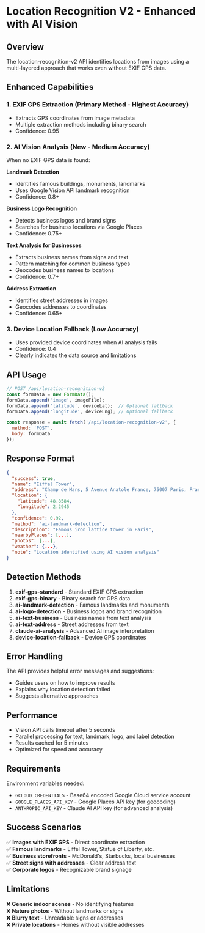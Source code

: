 # Location Recognition V2 - Enhanced with AI Vision

## Overview
The location-recognition-v2 API identifies locations from images using a multi-layered approach that works even without EXIF GPS data.

## Enhanced Capabilities

### 1. EXIF GPS Extraction (Primary Method - Highest Accuracy)
- Extracts GPS coordinates from image metadata
- Multiple extraction methods including binary search
- Confidence: 0.95

### 2. AI Vision Analysis (New - Medium Accuracy)
When no EXIF GPS data is found:

**Landmark Detection**
- Identifies famous buildings, monuments, landmarks
- Uses Google Vision API landmark recognition
- Confidence: 0.8+

**Business Logo Recognition**
- Detects business logos and brand signs
- Searches for business locations via Google Places
- Confidence: 0.75+

**Text Analysis for Businesses**
- Extracts business names from signs and text
- Pattern matching for common business types
- Geocodes business names to locations
- Confidence: 0.7+

**Address Extraction**
- Identifies street addresses in images
- Geocodes addresses to coordinates
- Confidence: 0.65+

### 3. Device Location Fallback (Low Accuracy)
- Uses provided device coordinates when AI analysis fails
- Confidence: 0.4
- Clearly indicates the data source and limitations

## API Usage

```javascript
// POST /api/location-recognition-v2
const formData = new FormData();
formData.append('image', imageFile);
formData.append('latitude', deviceLat);  // Optional fallback
formData.append('longitude', deviceLng); // Optional fallback

const response = await fetch('/api/location-recognition-v2', {
  method: 'POST',
  body: formData
});
```

## Response Format

```json
{
  "success": true,
  "name": "Eiffel Tower",
  "address": "Champ de Mars, 5 Avenue Anatole France, 75007 Paris, France",
  "location": {
    "latitude": 48.8584,
    "longitude": 2.2945
  },
  "confidence": 0.92,
  "method": "ai-landmark-detection",
  "description": "Famous iron lattice tower in Paris",
  "nearbyPlaces": [...],
  "photos": [...],
  "weather": {...},
  "note": "Location identified using AI vision analysis"
}
```

## Detection Methods

1. **exif-gps-standard** - Standard EXIF GPS extraction
2. **exif-gps-binary** - Binary search for GPS data  
3. **ai-landmark-detection** - Famous landmarks and monuments
4. **ai-logo-detection** - Business logos and brand recognition
5. **ai-text-business** - Business names from text analysis
6. **ai-text-address** - Street addresses from text
7. **claude-ai-analysis** - Advanced AI image interpretation
8. **device-location-fallback** - Device GPS coordinates

## Error Handling

The API provides helpful error messages and suggestions:
- Guides users on how to improve results
- Explains why location detection failed
- Suggests alternative approaches

## Performance

- Vision API calls timeout after 5 seconds
- Parallel processing for text, landmark, logo, and label detection
- Results cached for 5 minutes
- Optimized for speed and accuracy

## Requirements

Environment variables needed:
- `GCLOUD_CREDENTIALS` - Base64 encoded Google Cloud service account
- `GOOGLE_PLACES_API_KEY` - Google Places API key (for geocoding)
- `ANTHROPIC_API_KEY` - Claude AI API key (for advanced analysis)

## Success Scenarios

✅ **Images with EXIF GPS** - Direct coordinate extraction  
✅ **Famous landmarks** - Eiffel Tower, Statue of Liberty, etc.  
✅ **Business storefronts** - McDonald's, Starbucks, local businesses  
✅ **Street signs with addresses** - Clear address text  
✅ **Corporate logos** - Recognizable brand signage  

## Limitations

❌ **Generic indoor scenes** - No identifying features  
❌ **Nature photos** - Without landmarks or signs  
❌ **Blurry text** - Unreadable signs or addresses  
❌ **Private locations** - Homes without visible addresses